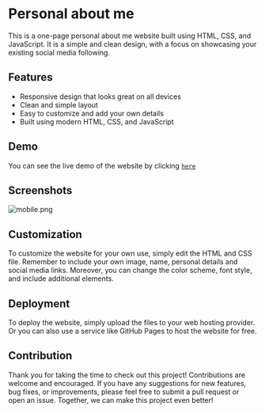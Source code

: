 # Personal about me

This is a one-page personal about me website built using HTML, CSS, and JavaScript. It is a simple and clean design, with a focus on showcasing your existing social media following.

## Features

- Responsive design that looks great on all devices
- Clean and simple layout
- Easy to customize and add your own details
- Built using modern HTML, CSS, and JavaScript

## Demo

You can see the live demo of the website by clicking [`here`](https://bomobvv.github.io/Personal-Portfolio/)

## Screenshots

![mobile.png](https://i.postimg.cc/7PRBK79C/site-ss.png)

## Customization

To customize the website for your own use, simply edit the HTML and CSS file. Remember to include your own image, name, personal details and social media links. Moreover, you can change the color scheme, font style, and include additional elements.

## Deployment

To deploy the website, simply upload the files to your web hosting provider. Or you can also use a service like GitHub Pages to host the website for free.

## Contribution

Thank you for taking the time to check out this project! Contributions are welcome and encouraged. If you have any suggestions for new features, bug fixes, or improvements, please feel free to submit a pull request or open an issue. Together, we can make this project even better!

